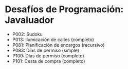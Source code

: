 # Desafíos de Programación: Javaluador

- P002: Sudoku
- P013: Ilumicación de calles (completo)
- P081: Planificación de encargos (recursivo)
- P083: Días de permiso (simple)
- P100: Días de permiso (completo)
- P101: Cesta de compra (completo)
